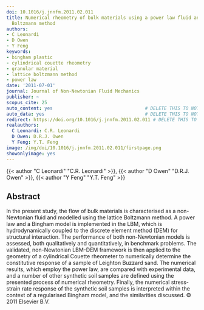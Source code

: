 ```yaml
---
doi: 10.1016/j.jnnfm.2011.02.011
title: Numerical rheometry of bulk materials using a power law fluid and the lattice
  Boltzmann method
authors:
- C Leonardi
- D Owen
- Y Feng
keywords:
- bingham plastic
- cylindrical couette rheometry
- granular material
- lattice boltzmann method
- power law
date: '2011-07-01'
journal: Journal of Non-Newtonian Fluid Mechanics
publisher: ~
scopus_cite: 25
auto_content: yes                                  # DELETE THIS TO NOT AUTO GENERATE CONTENT
auto_data: yes                                     # DELETE THIS TO NOT AUTO GENERATE METADATA
redirect: https://doi.org/10.1016/j.jnnfm.2011.02.011 # DELETE THIS TO NOT REDIRECT
realauthors:
  C Leonardi: C.R. Leonardi
  D Owen: D.R.J. Owen
  Y Feng: Y.T. Feng
image: /img/doi/10.1016/j.jnnfm.2011.02.011/firstpage.png
showonlyimage: yes
---
```

{{< author "C Leonardi" "C.R. Leonardi" >}}, {{< author "D Owen" "D.R.J. Owen" >}}, {{< author "Y Feng" "Y.T. Feng" >}}

## Abstract
In the present study, the flow of bulk materials is characterised as a non-Newtonian fluid and modelled using the lattice Boltzmann method. A power law and a Bingham model is implemented in the LBM, which is hydrodynamically coupled to the discrete element method (DEM) for structural interaction. The performance of both non-Newtonian models is assessed, both qualitatively and quantitatively, in benchmark problems. The validated, non-Newtonian LBM-DEM framework is then applied to the geometry of a cylindrical Couette rheometer to numerically determine the constitutive response of a sample of Leighton Buzzard sand. The numerical results, which employ the power law, are compared with experimental data, and a number of other synthetic soil samples are defined using the presented process of numerical rheometry. Finally, the numerical stress-strain rate response of the synthetic soil samples is interpreted within the context of a regularised Bingham model, and the similarities discussed. © 2011 Elsevier B.V.
